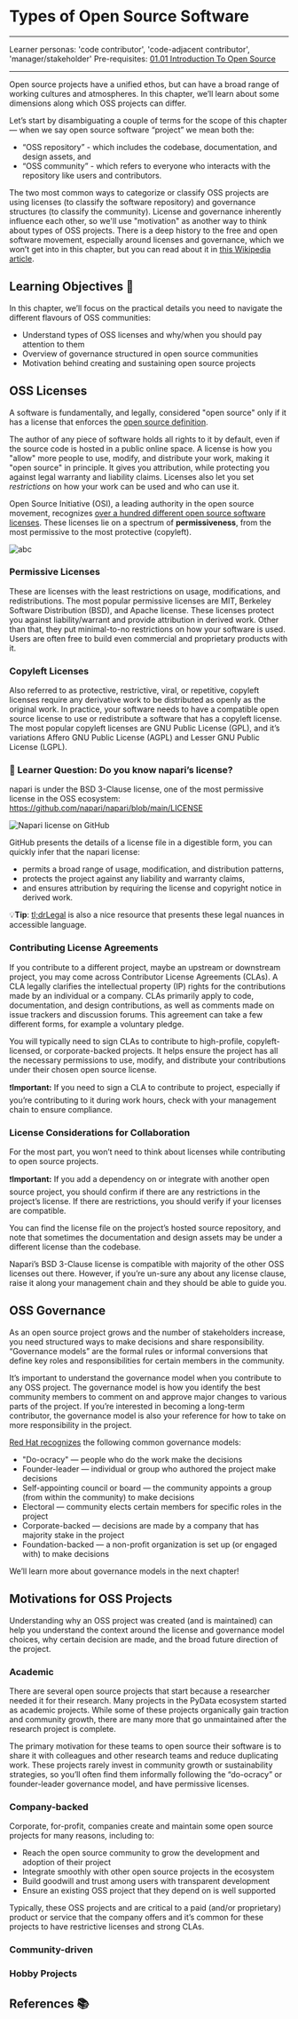 # Types of Open Source Software

<!-- TODO: Add link to chapter 1.01 in the prerequisites section when ready -->

---

Learner personas: 'code contributor', 'code-adjacent contributor', 'manager/stakeholder'
Pre-requisites: [01.01 Introduction To Open Source](./01-intro-to-os.md)

---

Open source projects have a unified ethos, but can have a broad range of working cultures and atmospheres. In this chapter, we’ll learn about some dimensions along which OSS projects can differ.

Let’s start by disambiguating a couple of terms for the scope of this chapter — when we say open source software “project” we mean both the:

- “OSS repository” - which includes the codebase, documentation, and design assets, and
- “OSS community” - which refers to everyone who interacts with the repository like users and contributors.

The two most common ways to categorize or classify OSS projects are using licenses (to classify the software repository) and governance structures (to classify the community). License and governance inherently influence each other, so we'll use "motivation" as another way to think about types of OSS projects. There is a deep history to the free and open software movement, especially around licenses and governance, which we won’t get into in this chapter, but you can read about it in [this Wikipedia article](https://en.wikipedia.org/wiki/History_of_free_and_open-source_software).

## Learning Objectives 🧠

In this chapter, we’ll focus on the practical details you need to navigate the different flavours of OSS communities:

- Understand types of OSS licenses and why/when you should pay attention to them
- Overview of governance structured in open source communities
- Motivation behind creating and sustaining open source projects

## OSS Licenses

A software is fundamentally, and legally, considered "open source" only if it has a license that enforces the [open source definition](https://opensource.org/osd/).

The author of any piece of software holds all rights to it by default, even if the source code is hosted in a public online space. A license is how you "allow" more people to use, modify, and distribute your work, making it "open source" in principle. It gives you attribution, while protecting you against legal warranty and liability claims. Licenses also let you set _restrictions_ on how your work can be used and who can use it.

Open Source Initiative (OSI), a leading authority in the open source movement, recognizes [over a hundred different open source software licenses](https://opensource.org/licenses/). These licenses lie on a spectrum of **permissiveness**, from the most permissive to the most protective (copyleft).

<img src="../images/1.02-oss-licenses.svg" alt="abc"/>

### Permissive Licenses

These are licenses with the least restrictions on usage, modifications, and redistributions. The most popular permissive licenses are MIT, Berkeley Software Distribution (BSD), and Apache license. These licenses protect you against liability/warrant and provide attribution in derived work. Other than that, they put minimal-to-no restrictions on how your software is used. Users are often free to build even commercial and proprietary products with it.

### Copyleft Licenses

Also referred to as protective, restrictive, viral, or repetitive, copyleft licenses require any derivative work to be distributed as openly as the original work. In practice, your software needs to have a compatible open source license to use or redistribute a software that has a copyleft license. The most popular copyleft licenses are GNU Public License (GPL), and it’s variations Affero GNU Public License (AGPL) and Lesser GNU Public License (LGPL).

### 🙋 Learner Question: Do you know napari’s license?

napari is under the BSD 3-Clause license, one of the most permissive license in the OSS ecosystem: https://github.com/napari/napari/blob/main/LICENSE

<img src="../images/1.02-napari-license.png" alt="Napari license on GitHub"/>

GitHub presents the details of a license file in a digestible form, you can quickly infer that the napari license:

- permits a broad range of usage, modification, and distribution patterns,
- protects the project against any liability and warranty claims,
- and ensures attribution by requiring the license and copyright notice in derived work.

💡**Tip**: [tl;drLegal](https://www.tldrlegal.com/) is also a nice resource that presents these legal nuances in accessible language.

### Contributing License Agreements

If you contribute to a different project, maybe an upstream or downstream project, you may come across Contributor License Agreements (CLAs). A CLA legally clarifies the intellectual property (IP) rights for the contributions made by an individual or a company. CLAs primarily apply to code, documentation, and design contributions, as well as comments made on issue trackers and discussion forums. This agreement can take a few different forms, for example a voluntary pledge.

You will typically need to sign CLAs to contribute to high-profile, copyleft-licensed, or corporate-backed projects. It helps ensure the project has all the necessary permissions to use, modify, and distribute your contributions under their chosen open source license.

❗️**Important:** If you need to sign a CLA to contribute to project, especially if you’re contributing to it during work hours, check with your management chain to ensure compliance.

### License Considerations for Collaboration

For the most part, you won’t need to think about licenses while contributing to open source projects.

❗️**Important:** If you add a dependency on or integrate with another open source project, you should confirm if there are any restrictions in the project’s license. If there are restrictions, you should verify if your licenses are compatible.

You can find the license file on the project’s hosted source repository, and note that sometimes the documentation and design assets may be under a different license than the codebase.

Napari’s BSD 3-Clause license is compatible with majority of the other OSS licenses out there. However, if you’re un-sure any about any license clause, raise it along your management chain and they should be able to guide you.

## OSS Governance

As an open source project grows and the number of stakeholders increase, you need structured ways to make decisions and share responsibility. “Governance models” are the formal rules or informal conversions that define key roles and responsibilities for certain members in the community.

It’s important to understand the governance model when you contribute to any OSS project. The governance model is how you identify the best community members to comment on and approve major changes to various parts of the project. If you’re interested in becoming a long-term contributor, the governance model is also your reference for how to take on more responsibility in the project.

[Red Hat recognizes](https://www.redhat.com/en/resources/guide-to-open-source-project-governance-models-overview) the following common governance models:

- "Do-ocracy" — people who do the work make the decisions
- Founder-leader — individual or group who authored the project make decisions
- Self-appointing council or board — the community appoints a group (from within the community) to make decisions
- Electoral — community elects certain members for specific roles in the project
- Corporate-backed — decisions are made by a company that has majority stake in the project
- Foundation-backed — a non-profit organization is set up (or engaged with) to make decisions

We’ll learn more about governance models in the next chapter!

## Motivations for OSS Projects

Understanding why an OSS project was created (and is maintained) can help you understand the context around the license and governance model choices, why certain decision are made, and the broad future direction of the project.

### Academic

There are several open source projects that start because a researcher needed it for their research. Many projects in the PyData ecosystem started as academic projects. While some of these projects organically gain traction and community growth, there are many more that go unmaintained after the research project is complete.

The primary motivation for these teams to open source their software is to share it with colleagues and other research teams and reduce duplicating work. These projects rarely invest in community growth or sustainability strategies, so you’ll often find them informally following the “do-ocracy” or founder-leader governance model, and have permissive licenses.

### Company-backed

Corporate, for-profit, companies create and maintain some open source projects for many reasons, including to:

- Reach the open source community to grow the development and adoption of their project
- Integrate smoothly with other open source projects in the ecosystem
- Build goodwill and trust among users with transparent development
- Ensure an existing OSS project that they depend on is well supported

Typically, these OSS projects and are critical to a paid (and/or proprietary) product or service that the company offers and it’s common for these projects to have restrictive licenses and strong CLAs.

### Community-driven

<!-- TODO -->

### Hobby Projects

<!-- TODO -->

## References 📚

<!-- TODO -->

